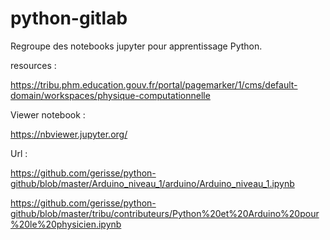 # python-gitlab

Regroupe des notebooks jupyter pour apprentissage Python.

resources :

https://tribu.phm.education.gouv.fr/portal/pagemarker/1/cms/default-domain/workspaces/physique-computationnelle


Viewer notebook :

https://nbviewer.jupyter.org/


Url :

https://github.com/gerisse/python-github/blob/master/Arduino_niveau_1/arduino/Arduino_niveau_1.ipynb

https://github.com/gerisse/python-github/blob/master/tribu/contributeurs/Python%20et%20Arduino%20pour%20le%20physicien.ipynb

